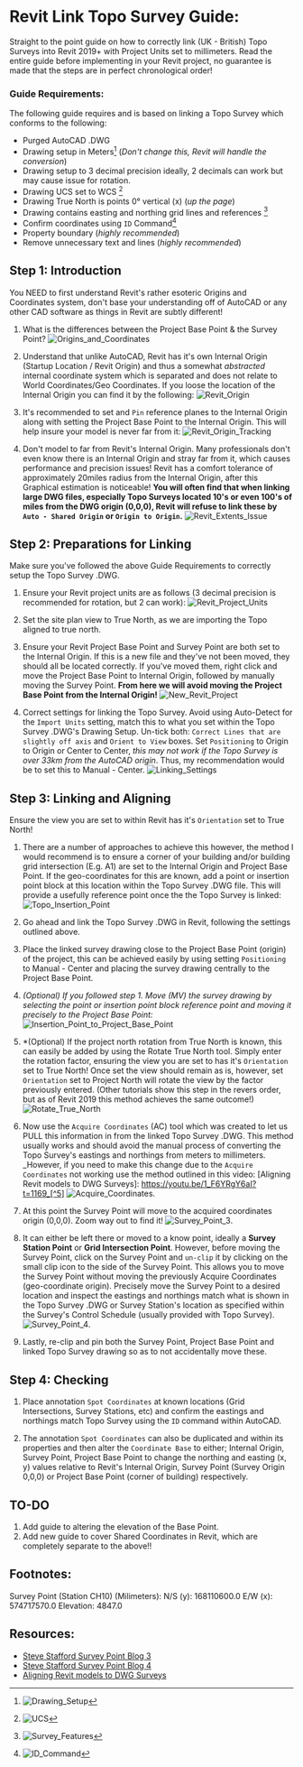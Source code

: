 # Revit Link Topo Survey Guide:

Straight to the point guide on how to correctly link (UK - British) Topo Surveys into Revit 2019+ with Project Units set to millimeters. Read the entire guide before implementing in your Revit project, no guarantee is made that the steps are in perfect chronological order!

### Guide Requirements:

The following guide requires and is based on linking a Topo Survey which conforms to the following:

- Purged AutoCAD .DWG
- Drawing setup in Meters[^1] (_Don't change this, Revit will handle the conversion_)
- Drawing setup to 3 decimal precision ideally, 2 decimals can work but may cause issue for rotation.
- Drawing UCS set to WCS [^2]
- Drawing True North is points 0° vertical (x) (_up the page_)
- Drawing contains easting and northing grid lines and references [^3]
- Confirm coordinates using `ID` Command[^4]
- Property boundary (_highly recommended_)
- Remove unnecessary text and lines (_highly recommended_)

## Step 1: Introduction

You NEED to first understand Revit's rather esoteric Origins and Coordinates system, don't base your understanding off of AutoCAD or any other CAD software as things in Revit are subtly different!

1. What is the differences between the Project Base Point & the Survey Point?
   ![Origins_and_Coordinates](Images/Revit_Origin_and_Coords.png?raw=true "Origins and Coordinates")

2. Understand that unlike AutoCAD, Revit has it's own Internal Origin (Startup Location / Revit Origin) and thus a somewhat _abstracted_ internal coordinate system which is separated and does not relate to World Coordinates/Geo Coordinates. If you loose the location of the Internal Origin you can find it by the following:
   ![Revit_Origin](Images/Revit_Origin.png?raw=true "Revit Origin")

3. It's recommended to set and `Pin` reference planes to the Internal Origin along with setting the Project Base Point to the Internal Origin. This will help insure your model is never far from it:
   ![Revit_Origin_Tracking](Images/Revit_Origin_Tracking.png?raw=true "Revit Origin Tracking")

4. Don't model to far from Revit's Internal Origin. Many professionals don't even know there is an Internal Origin and stray far from it, which causes performance and precision issues! Revit has a comfort tolerance of approximately 20miles radius from the Internal Origin, after this Graphical estimation is noticeable! **You will often find that when linking large DWG files, especially Topo Surveys located 10's or even 100's of miles from the DWG origin (0,0,0), Revit will refuse to link these by `Auto - Shared Origin` or `Origin to Origin`.**
   ![Revit_Extents_Issue](Images/Revit_Extents_Issue.png?raw=true "Revit Extents Issue")

## Step 2: Preparations for Linking

Make sure you've followed the above Guide Requirements to correctly setup the Topo Survey .DWG.

1. Ensure your Revit project units are as follows (3 decimal precision is recommended for rotation, but 2 can work):
   ![Revit_Project_Units](Images/Revit_Project_Units.png?raw=true "Revit Project Units")

2. Set the site plan view to True North, as we are importing the Topo aligned to true north.

3. Ensure your Revit Project Base Point and Survey Point are both set to the Internal Origin. If this is a new file and they've not been moved, they should all be located correctly. If you've moved them, right click and move the Project Base Point to Internal Origin, followed by manually moving the Survey Point. **From here we will avoid moving the Project Base Point from the Internal Origin!**
   ![New_Revit_Project](Images/New_Revit_Project.png?raw=true "New Revit Project")

4. Correct settings for linking the Topo Survey. Avoid using Auto-Detect for the `Import Units` setting, match this to what you set within the Topo Survey .DWG's Drawing Setup. Un-tick both: `Correct Lines that are slightly off axis` and `Orient to View` boxes. Set `Positioning` to Origin to Origin or Center to Center, _this may not work if the Topo Survey is over 33km from the AutoCAD origin_. Thus, my recommendation would be to set this to Manual - Center.
   ![Linking_Settings](Images/Linking.png?raw=true "Linking Settings")

## Step 3: Linking and Aligning

Ensure the view you are set to within Revit has it's `Orientation` set to True North!

1. There are a number of approaches to achieve this however, the method I would recommend is to ensure a corner of your building and/or building grid intersection (E.g. A1) are set to the Internal Origin and Project Base Point. If the geo-coordinates for this are known, add a point or insertion point block at this location within the Topo Survey .DWG file. This will provide a usefully reference point once the the Topo Survey is linked:
   ![Topo_Insertion_Point](Images/Topo_Insertion_Point.png?raw=true "Topo Insertion Point")

2. Go ahead and link the Topo Survey .DWG in Revit, following the settings outlined above.

3. Place the linked survey drawing close to the Project Base Point (origin) of the project, this can be achieved easily by using setting `Positioning` to Manual - Center and placing the survey drawing centrally to the Project Base Point.

4. _(Optional) If you followed step 1. Move (MV) the survey drawing by selecting the point or insertion point block reference point and moving it precisely to the Project Base Point:_
   ![Insertion_Point_to_Project_Base_Point](Images/Insertion_Point_to_Project_Base_Point.png?raw=true "Match Insertion reference to PBP")

5. \*(Optional) If the project north rotation from True North is known, this can easily be added by using the Rotate True North tool. Simply enter the rotation factor, ensuring the view you are set to has it's `Orientation` set to True North! Once set the view should remain as is, however, set `Orientation` set to Project North will rotate the view by the factor previously entered. (Other tutorials show this step in the revers order, but as of Revit 2019 this method achieves the same outcome!)
   ![Rotate_True_North](Images/Rotate_True_North.png?raw=true "Rotate True North")

6. Now use the `Acquire Coordinates` (AC) tool which was created to let us PULL this information in from the linked Topo Survey .DWG. This method usually works and should avoid the manual process of converting the Topo Survey's eastings and northings from meters to millimeters. _However, if you need to make this change due to the `Acquire Coordinates` not working use the method outlined in this video: [Aligning Revit models to DWG Surveys]: https://youtu.be/1_F6YRgY6aI?t=1169_[^5]
   ![Acquire_Coordinates](Images/Acquire_Coordinates.png?raw=true "Acquire Coordinates").

7. At this point the Survey Point will move to the acquired coordinates origin (0,0,0). Zoom way out to find it!
   ![Survey_Point_3](Images/SurveyPoint03.jpg?raw=true "Find Survey Point").

8. It can either be left there or moved to a know point, ideally a **Survey Station Point** or **Grid Intersection Point**. However, before moving the Survey Point, click on the Survey Point and `un-clip` it by clicking on the small clip icon to the side of the Survey Point. This allows you to move the Survey Point without moving the previously Acquire Coordinates (geo-coordinate origin). Precisely move the Survey Point to a desired location and inspect the eastings and northings match what is shown in the Topo Survey .DWG or Survey Station's location as specified within the Survey's Control Schedule (usually provided with Topo Survey).
   ![Survey_Point_4](Images/SurveyPoint03.jpg?raw=true "Move Survey Point").

9. Lastly, re-clip and pin both the Survey Point, Project Base Point and linked Topo Survey drawing so as to not accidentally move these.

## Step 4: Checking

1. Place annotation `Spot Coordinates` at known locations (Grid Intersections, Survey Stations, etc) and confirm the eastings and northings match Topo Survey using the `ID` command within AutoCAD.

2. The annotation `Spot Coordinates` can also be duplicated and within its properties and then alter the `Coordinate Base` to either; Internal Origin, Survey Point, Project Base Point to change the northing and easting (x, y) values relative to Revit's Internal Origin, Survey Point (Survey Origin 0,0,0) or Project Base Point (corner of building) respectively.

## TO-DO

1. Add guide to altering the elevation of the Base Point.
2. Add new guide to cover Shared Coordinates in Revit, which are completely separate to the above!!

## Footnotes:

[^1]: ![Drawing_Setup](Images/Drawing_Setup.png?raw=true "Drawing Setup")
[^2]: ![UCS](Images/UCS.png?raw=true "UCS")
[^3]: ![Survey_Features](Images/Survey_Features.png?raw=true "Survey Features")
[^4]: ![ID_Command](Images/ID_Command.png?raw=true "ID Command")
[^5]:
    Example Northings and Eastings conversion from Meters to Millimeters:
    Survey Point (Station CH10) (Meters):
    N/S (y): 168110.6000
    E/W (x): 574717.5700
    Elevation: 4.847

Survey Point (Station CH10) (Milimeters):
N/S (y): 168110600.0
E/W (x): 574717570.0
Elevation: 4847.0

## Resources:

- [Steve Stafford Survey Point Blog 3](https://revitoped.blogspot.com/2015/04/survey-point.html)
- [Steve Stafford Survey Point Blog 4](https://revitoped.blogspot.com/2015/04/survey-point-post-4-acquiring.html)
- [Aligning Revit models to DWG Surveys](https://www.youtube.com/watch?v=1_F6YRgY6aI&t)
